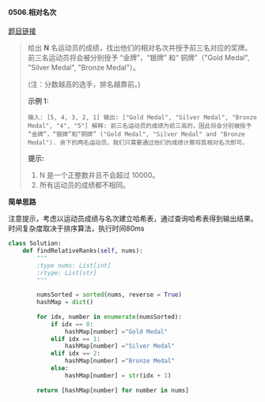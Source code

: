 #### 0506.相对名次

[题目链接](https://leetcode-cn.com/problems/relative-ranks/)

> 给出 **N** 名运动员的成绩，找出他们的相对名次并授予前三名对应的奖牌。前三名运动员将会被分别授予 “金牌”，“银牌” 和“ 铜牌”（"Gold Medal", "Silver Medal", "Bronze Medal"）。
>
> (注：分数越高的选手，排名越靠前。)
>
> **示例 1:**
>
> `
> 输入: [5, 4, 3, 2, 1]
> 输出: ["Gold Medal", "Silver Medal", "Bronze Medal", "4", "5"]
> 解释: 前三名运动员的成绩为前三高的，因此将会分别被授予 “金牌”，“银牌”和“铜牌” ("Gold Medal", "Silver Medal" and "Bronze Medal").
> 余下的两名运动员，我们只需要通过他们的成绩计算将其相对名次即可。
> `
>
> **提示:**
>
> 1. N 是一个正整数并且不会超过 10000。
> 2. 所有运动员的成绩都不相同。

**简单思路**

注意提示，考虑以运动员成绩与名次建立哈希表，通过查询哈希表得到输出结果。时间复杂度取决于排序算法，执行时间80ms

```python
class Solution:
    def findRelativeRanks(self, nums):
        """
        :type nums: List[int]
        :rtype: List[str]
        """
        
        numsSorted = sorted(nums, reverse = True)
        hashMap = dict()
        
        for idx, number in enumerate(numsSorted):
            if idx == 0:
                hashMap[number] ="Gold Medal"
            elif idx == 1:
                hashMap[number] ="Silver Medal"
            elif idx == 2:
                hashMap[number] ="Bronze Medal"
            else:
                hashMap[number] = str(idx + 1)
            
        return [hashMap[number] for number in nums]
```

